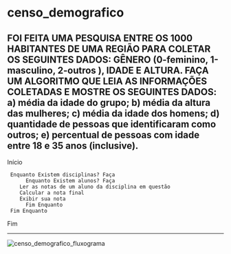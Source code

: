 # censo_demografico
FOI FEITA UMA PESQUISA ENTRE OS 1000 HABITANTES DE UMA REGIÃO PARA COLETAR OS SEGUINTES DADOS: GÊNERO (0-feminino, 1-masculino, 2-outros ), IDADE E ALTURA. FAÇA UM ALGORITMO QUE LEIA AS INFORMAÇÕES COLETADAS E MOSTRE OS SEGUINTES DADOS:  a) média da idade do grupo; b) média da altura das mulheres; c) média da idade dos homens; d) quantidade de pessoas que identificaram como outros; e) percentual de pessoas com idade entre 18 e 35 anos (inclusive).
------------------------------------------------------

Início

     Enquanto Existem disciplinas? Faça
          Enquanto Existem alunos? Faça
		Ler as notas de um aluno da disciplina em questão
		Calcular a nota final
		Exibir sua nota
          Fim Enquanto
     Fim Enquanto    

Fim


--------------------------------------------------------
![censo_demografico_fluxograma](https://user-images.githubusercontent.com/103973688/169707976-9920b439-6797-402a-98cb-74de5aa52e0a.jpeg)
